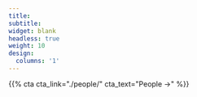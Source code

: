```yaml
---
title:
subtitle:
widget: blank
headless: true
weight: 10
design:
  columns: '1'
---
```


{{% cta cta_link="./people/" cta_text="People →" %}}
